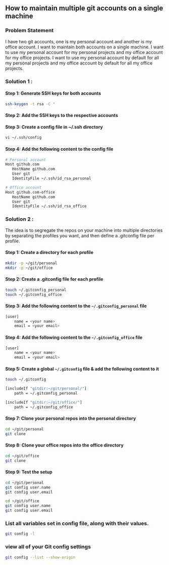 ## How to maintain multiple git accounts on a single machine

### Problem Statement

I have two git accounts, one is my personal account and another is my office account. I want to maintain both accounts on a single machine. I want to use my personal account for my personal projects and my office account for my office projects. I want to use my personal account by default for all my personal projects and my office account by default for all my office projects.

### Solution 1 :

#### Step 1: Generate SSH keys for both accounts

```bash
ssh-keygen -t rsa -C "
```

#### Step 2: Add the SSH keys to the respective accounts

#### Step 3: Create a config file in ~/.ssh directory

```bash
vi ~/.ssh/config
```

#### Step 4: Add the following content to the config file

```bash
# Personal account
Host github.com
   HostName github.com
   User git
   IdentityFile ~/.ssh/id_rsa_personal

# Office account
Host github.com-office
   HostName github.com
   User git
   IdentityFile ~/.ssh/id_rsa_office
```

### Solution 2 :

The idea is to segregate the repos on your machine into multiple directories by separating the profiles you want, and then define a .gitconfig file per profile.

#### Step 1: Create a directory for each profile

```bash
mkdir -p ~/git/personal
mkdir -p ~/git/office
```

#### Step 2: Create a .gitconfig file for each profile

```bash
touch ~/.gitconfig_personal
touch ~/.gitconfig_office
```

#### Step 3: Add the following content to the `~/.gitconfig_personal` file

```bash
[user]
    name = <your name>
    email = <your email>
```

#### Step 4: Add the following content to the `~/.gitconfig_office` file

```bash
[user]
    name = <your name>
    email = <your email>
```

#### Step 5: Create a global `~/.gitconfig` file & add the following content to it

```bash
touch ~/.gitconfig
```

```bash
[includeIf "gitdir:~/git/personal/"]
    path = ~/.gitconfig_personal

[includeIf "gitdir:~/git/office/"]
    path = ~/.gitconfig_office
```

#### Step 7: Clone your personal repos into the personal directory

```bash
cd ~/git/personal
git clone
```

#### Step 8: Clone your office repos into the office directory

```bash
cd ~/git/office
git clone
```

#### Step 9: Test the setup

```bash
cd ~/git/personal
git config user.name
git config user.email

cd ~/git/office
git config user.name
git config user.email
```

### List all variables set in config file, along with their values.

```bash
git config -l
```

### view all of your Git config settings

```bash
git config --list --show-origin
```

